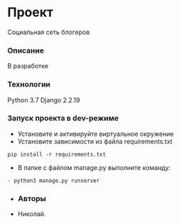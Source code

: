﻿# Проект 
Социальная сеть блогеров
### Описание
В разработке
### Технологии
Python 3.7
Django 2.2.19
### Запуск проекта в dev-режиме
- Установите и активируйте виртуальное окружение
- Установите зависимости из файла requirements.txt
``` 
pip install -r requirements.txt
``` 
- В папке с файлом manage.py выполните команду:
```
- python3 manage.py runserver 
```
- ### Авторы
- Николай.